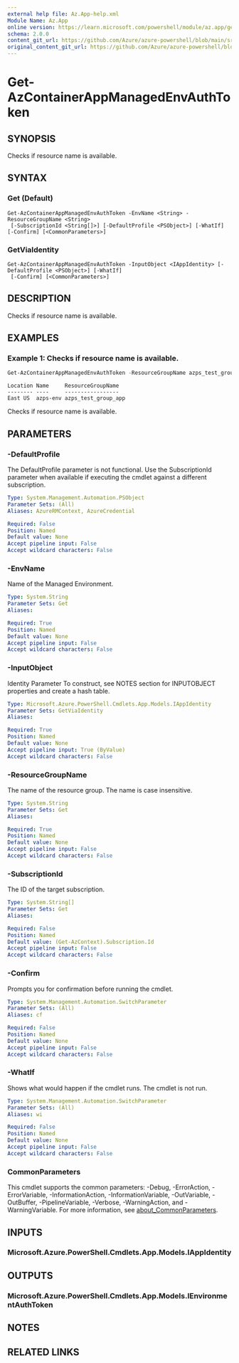 ```yaml
---
external help file: Az.App-help.xml
Module Name: Az.App
online version: https://learn.microsoft.com/powershell/module/az.app/get-azcontainerappmanagedenvauthtoken
schema: 2.0.0
content_git_url: https://github.com/Azure/azure-powershell/blob/main/src/App/App/help/Get-AzContainerAppManagedEnvAuthToken.md
original_content_git_url: https://github.com/Azure/azure-powershell/blob/main/src/App/App/help/Get-AzContainerAppManagedEnvAuthToken.md
---
```


# Get-AzContainerAppManagedEnvAuthToken

## SYNOPSIS
Checks if resource name is available.

## SYNTAX

### Get (Default)
```
Get-AzContainerAppManagedEnvAuthToken -EnvName <String> -ResourceGroupName <String>
 [-SubscriptionId <String[]>] [-DefaultProfile <PSObject>] [-WhatIf] [-Confirm] [<CommonParameters>]
```

### GetViaIdentity
```
Get-AzContainerAppManagedEnvAuthToken -InputObject <IAppIdentity> [-DefaultProfile <PSObject>] [-WhatIf]
 [-Confirm] [<CommonParameters>]
```

## DESCRIPTION
Checks if resource name is available.

## EXAMPLES

### Example 1: Checks if resource name is available.
```powershell
Get-AzContainerAppManagedEnvAuthToken -ResourceGroupName azps_test_group_app -EnvName azps-env
```

```output
Location Name     ResourceGroupName
-------- ----     -----------------
East US  azps-env azps_test_group_app
```

Checks if resource name is available.

## PARAMETERS

### -DefaultProfile
The DefaultProfile parameter is not functional.
Use the SubscriptionId parameter when available if executing the cmdlet against a different subscription.

```yaml
Type: System.Management.Automation.PSObject
Parameter Sets: (All)
Aliases: AzureRMContext, AzureCredential

Required: False
Position: Named
Default value: None
Accept pipeline input: False
Accept wildcard characters: False
```

### -EnvName
Name of the Managed Environment.

```yaml
Type: System.String
Parameter Sets: Get
Aliases:

Required: True
Position: Named
Default value: None
Accept pipeline input: False
Accept wildcard characters: False
```

### -InputObject
Identity Parameter
To construct, see NOTES section for INPUTOBJECT properties and create a hash table.

```yaml
Type: Microsoft.Azure.PowerShell.Cmdlets.App.Models.IAppIdentity
Parameter Sets: GetViaIdentity
Aliases:

Required: True
Position: Named
Default value: None
Accept pipeline input: True (ByValue)
Accept wildcard characters: False
```

### -ResourceGroupName
The name of the resource group.
The name is case insensitive.

```yaml
Type: System.String
Parameter Sets: Get
Aliases:

Required: True
Position: Named
Default value: None
Accept pipeline input: False
Accept wildcard characters: False
```

### -SubscriptionId
The ID of the target subscription.

```yaml
Type: System.String[]
Parameter Sets: Get
Aliases:

Required: False
Position: Named
Default value: (Get-AzContext).Subscription.Id
Accept pipeline input: False
Accept wildcard characters: False
```

### -Confirm
Prompts you for confirmation before running the cmdlet.

```yaml
Type: System.Management.Automation.SwitchParameter
Parameter Sets: (All)
Aliases: cf

Required: False
Position: Named
Default value: None
Accept pipeline input: False
Accept wildcard characters: False
```

### -WhatIf
Shows what would happen if the cmdlet runs.
The cmdlet is not run.

```yaml
Type: System.Management.Automation.SwitchParameter
Parameter Sets: (All)
Aliases: wi

Required: False
Position: Named
Default value: None
Accept pipeline input: False
Accept wildcard characters: False
```

### CommonParameters
This cmdlet supports the common parameters: -Debug, -ErrorAction, -ErrorVariable, -InformationAction, -InformationVariable, -OutVariable, -OutBuffer, -PipelineVariable, -Verbose, -WarningAction, and -WarningVariable. For more information, see [about_CommonParameters](http://go.microsoft.com/fwlink/?LinkID=113216).

## INPUTS

### Microsoft.Azure.PowerShell.Cmdlets.App.Models.IAppIdentity

## OUTPUTS

### Microsoft.Azure.PowerShell.Cmdlets.App.Models.IEnvironmentAuthToken

## NOTES

## RELATED LINKS
